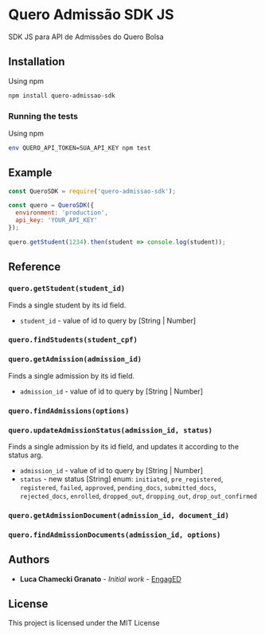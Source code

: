 # Quero Admissão SDK JS

SDK JS para API de Admissões do Quero Bolsa

## Installation

Using npm

```bash
npm install quero-admissao-sdk
```

### Running the tests

Using npm

```bash
env QUERO_API_TOKEN=SUA_API_KEY npm test
```

## Example

```javascript
const QueroSDK = require('quero-admissao-sdk');

const quero = QueroSDK({
  environment: 'production',
  api_key: 'YOUR_API_KEY'
});

quero.getStudent(1234).then(student => console.log(student));
```

## Reference

### `quero.getStudent(student_id)`

Finds a single student by its id field.

* `student_id` - value of id to query by [String | Number]

### `quero.findStudents(student_cpf)`

### `quero.getAdmission(admission_id)`

Finds a single admission by its id field.

* `admission_id` - value of id to query by [String | Number]

### `quero.findAdmissions(options)`

### `quero.updateAdmissionStatus(admission_id, status)`

Finds a single admission by its id field, and updates it according to the status arg.

* `admission_id` - value of id to query by [String | Number]
* `status` - new status [String] enum: `initiated`, `pre_registered`, `registered`, `failed`, `approved`, `pending_docs`, `submitted_docs`, `rejected_docs`, `enrolled`, `dropped_out`, `dropping_out`, `drop_out_confirmed`

### `quero.getAdmissionDocument(admission_id, document_id)`

### `quero.findAdmissionDocuments(admission_id, options)`

## Authors

* **Luca Chamecki Granato** - *Initial work* - [EngagED](https://www.engaged.com.br)

## License

This project is licensed under the MIT License
